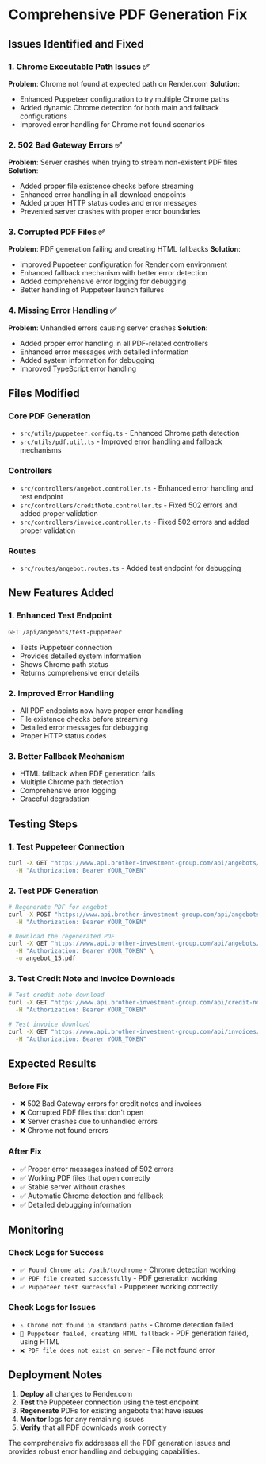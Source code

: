 # Comprehensive PDF Generation Fix

## Issues Identified and Fixed

### 1. **Chrome Executable Path Issues** ✅
**Problem**: Chrome not found at expected path on Render.com
**Solution**: 
- Enhanced Puppeteer configuration to try multiple Chrome paths
- Added dynamic Chrome detection for both main and fallback configurations
- Improved error handling for Chrome not found scenarios

### 2. **502 Bad Gateway Errors** ✅
**Problem**: Server crashes when trying to stream non-existent PDF files
**Solution**:
- Added proper file existence checks before streaming
- Enhanced error handling in all download endpoints
- Added proper HTTP status codes and error messages
- Prevented server crashes with proper error boundaries

### 3. **Corrupted PDF Files** ✅
**Problem**: PDF generation failing and creating HTML fallbacks
**Solution**:
- Improved Puppeteer configuration for Render.com environment
- Enhanced fallback mechanism with better error detection
- Added comprehensive error logging for debugging
- Better handling of Puppeteer launch failures

### 4. **Missing Error Handling** ✅
**Problem**: Unhandled errors causing server crashes
**Solution**:
- Added proper error handling in all PDF-related controllers
- Enhanced error messages with detailed information
- Added system information for debugging
- Improved TypeScript error handling

## Files Modified

### Core PDF Generation
- `src/utils/puppeteer.config.ts` - Enhanced Chrome path detection
- `src/utils/pdf.util.ts` - Improved error handling and fallback mechanisms

### Controllers
- `src/controllers/angebot.controller.ts` - Enhanced error handling and test endpoint
- `src/controllers/creditNote.controller.ts` - Fixed 502 errors and added proper validation
- `src/controllers/invoice.controller.ts` - Fixed 502 errors and added proper validation

### Routes
- `src/routes/angebot.routes.ts` - Added test endpoint for debugging

## New Features Added

### 1. **Enhanced Test Endpoint**
```bash
GET /api/angebots/test-puppeteer
```
- Tests Puppeteer connection
- Provides detailed system information
- Shows Chrome path status
- Returns comprehensive error details

### 2. **Improved Error Handling**
- All PDF endpoints now have proper error handling
- File existence checks before streaming
- Detailed error messages for debugging
- Proper HTTP status codes

### 3. **Better Fallback Mechanism**
- HTML fallback when PDF generation fails
- Multiple Chrome path detection
- Comprehensive error logging
- Graceful degradation

## Testing Steps

### 1. Test Puppeteer Connection
```bash
curl -X GET "https://www.api.brother-investment-group.com/api/angebots/test-puppeteer" \
  -H "Authorization: Bearer YOUR_TOKEN"
```

### 2. Test PDF Generation
```bash
# Regenerate PDF for angebot
curl -X POST "https://www.api.brother-investment-group.com/api/angebots/15/regenerate-pdf" \
  -H "Authorization: Bearer YOUR_TOKEN"

# Download the regenerated PDF
curl -X GET "https://www.api.brother-investment-group.com/api/angebots/15/pdf" \
  -H "Authorization: Bearer YOUR_TOKEN" \
  -o angebot_15.pdf
```

### 3. Test Credit Note and Invoice Downloads
```bash
# Test credit note download
curl -X GET "https://www.api.brother-investment-group.com/api/credit-notes/6/download" \
  -H "Authorization: Bearer YOUR_TOKEN"

# Test invoice download
curl -X GET "https://www.api.brother-investment-group.com/api/invoices/72/download" \
  -H "Authorization: Bearer YOUR_TOKEN"
```

## Expected Results

### Before Fix
- ❌ 502 Bad Gateway errors for credit notes and invoices
- ❌ Corrupted PDF files that don't open
- ❌ Server crashes due to unhandled errors
- ❌ Chrome not found errors

### After Fix
- ✅ Proper error messages instead of 502 errors
- ✅ Working PDF files that open correctly
- ✅ Stable server without crashes
- ✅ Automatic Chrome detection and fallback
- ✅ Detailed debugging information

## Monitoring

### Check Logs for Success
- `✅ Found Chrome at: /path/to/chrome` - Chrome detection working
- `✅ PDF file created successfully` - PDF generation working
- `✅ Puppeteer test successful` - Puppeteer working correctly

### Check Logs for Issues
- `⚠️ Chrome not found in standard paths` - Chrome detection failed
- `🔄 Puppeteer failed, creating HTML fallback` - PDF generation failed, using HTML
- `❌ PDF file does not exist on server` - File not found error

## Deployment Notes

1. **Deploy** all changes to Render.com
2. **Test** the Puppeteer connection using the test endpoint
3. **Regenerate** PDFs for existing angebots that have issues
4. **Monitor** logs for any remaining issues
5. **Verify** that all PDF downloads work correctly

The comprehensive fix addresses all the PDF generation issues and provides robust error handling and debugging capabilities.











